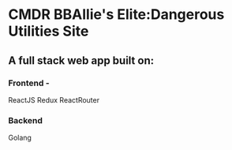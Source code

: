 # CMDR BBAllie's Elite:Dangerous Utilities Site

## A full stack web app built on:

### Frontend -

ReactJS
Redux
ReactRouter

### Backend

Golang
